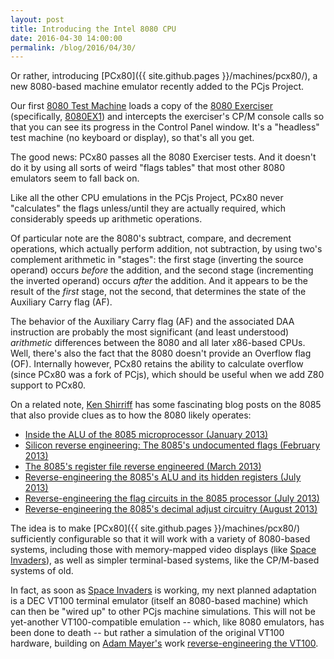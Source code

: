 ```yaml
---
layout: post
title: Introducing the Intel 8080 CPU
date: 2016-04-30 14:00:00
permalink: /blog/2016/04/30/
---
```


Or rather, introducing [PCx80]({{ site.github.pages }}/machines/pcx80/), a new 8080-based machine emulator
recently added to the PCjs Project.

Our first [8080 Test Machine](/machines/pcx80/exerciser/) loads a copy of the
[8080 Exerciser](https://web.archive.org/web/20151006085348/http://www.idb.me.uk/sunhillow/8080.html)
(specifically, [8080EX1](/machines/pcx80/ram/exerciser/8080EX1.MAC)) and intercepts the exerciser's CP/M console
calls so that you can see its progress in the Control Panel window.  It's a "headless" test machine
(no keyboard or display), so that's all you get.

The good news: PCx80 passes all the 8080 Exerciser tests.  And it doesn't do it by using all sorts of weird
"flags tables" that most other 8080 emulators seem to fall back on.

Like all the other CPU emulations in the PCjs Project, PCx80 never "calculates" the flags unless/until they are
actually required, which considerably speeds up arithmetic operations.

Of particular note are the 8080's subtract, compare, and decrement operations, which actually perform addition,
not subtraction, by using two's complement arithmetic in "stages": the first stage (inverting the source operand)
occurs *before* the addition, and the second stage (incrementing the inverted operand) occurs *after* the addition.
And it appears to be the result of the *first* stage, not the second, that determines the state of the Auxiliary
Carry flag (AF).

The behavior of the Auxiliary Carry flag (AF) and the associated DAA instruction are probably the most significant
(and least understood) *arithmetic* differences between the 8080 and all later x86-based CPUs.  Well, there's also
the fact that the 8080 doesn't provide an Overflow flag (OF).  Internally however, PCx80 retains the ability to
calculate overflow (since PCx80 was a fork of PCjs), which should be useful when we add Z80 support to PCx80.

On a related note, [Ken Shirriff](http://www.righto.com/) has some fascinating blog posts on the 8085 that also
provide clues as to how the 8080 likely operates:

* [Inside the ALU of the 8085 microprocessor (January 2013)](http://www.righto.com/2013/01/inside-alu-of-8085-microprocessor.html)
* [Silicon reverse engineering: The 8085's undocumented flags (February 2013)](http://www.righto.com/2013/02/looking-at-silicon-to-understanding.html)
* [The 8085's register file reverse engineered (March 2013)](http://www.righto.com/2013/03/register-file-8085.html)
* [Reverse-engineering the 8085's ALU and its hidden registers (July 2013)](http://www.righto.com/2013/07/reverse-engineering-8085s-alu-and-its.html)
* [Reverse-engineering the flag circuits in the 8085 processor (July 2013)](http://www.righto.com/2013/07/reverse-engineering-flag-circuits-in.html)
* [Reverse-engineering the 8085's decimal adjust circuitry (August 2013)](http://www.righto.com/2013/08/reverse-engineering-8085s-decimal.html)

The idea is to make [PCx80]({{ site.github.pages }}/machines/pcx80/) sufficiently configurable so that it will work with a variety of
8080-based systems, including those with memory-mapped video displays (like
[Space Invaders](/machines/arcade/invaders/)), as well as simpler terminal-based systems, like the CP/M-based
systems of old.

In fact, as soon as [Space Invaders](/machines/arcade/invaders/) is working, my next planned adaptation
is a DEC VT100 terminal emulator (itself an 8080-based machine) which can then be "wired up" to other PCjs machine
simulations.  This will not be yet-another VT100-compatible emulation -- which, like 8080 emulators, has been done to
death -- but rather a simulation of the original VT100 hardware, building on [Adam Mayer's](https://github.com/phooky)
work [reverse-engineering the VT100](https://github.com/phooky/VT100-Hax).

